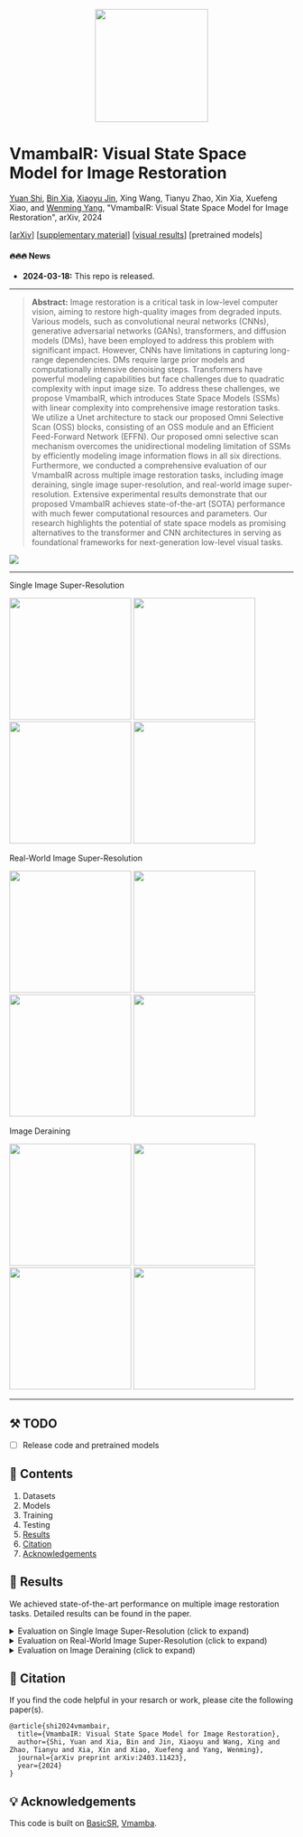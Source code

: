 <div align="center">
<p align="center"> <img src="figs/logo.png" width="200px"> </p>
</div>

# VmambaIR: Visual State Space Model for Image Restoration

[Yuan Shi](https://github.com/shiyuan7), [Bin Xia](https://github.com/Zj-BinXia), [Xiaoyu Jin](https://github.com/xyjin01), Xing Wang, Tianyu Zhao, Xin Xia, Xuefeng Xiao, and [Wenming Yang](https://scholar.google.com/citations?user=vsE4nKcAAAAJ&hl=zh-CN), "VmambaIR: Visual State Space Model for Image Restoration", arXiv, 2024

[[arXiv](https://arxiv.org/abs/2403.11423)] [[supplementary material]()] [[visual results]()] [pretrained models]

#### 🔥🔥🔥 News

- **2024-03-18:** This repo is released.

---

> **Abstract:** Image restoration is a critical task in low-level computer vision, aiming to restore high-quality images from degraded inputs. Various models, such as convolutional neural networks (CNNs), generative adversarial networks (GANs), transformers, and diffusion models (DMs), have been employed to address this problem with significant impact. However, CNNs have limitations in capturing long-range dependencies. DMs require large prior models and computationally intensive denoising steps. Transformers have powerful modeling capabilities but face challenges due to quadratic complexity with input image size. To address these challenges, we propose VmambaIR, which introduces State Space Models (SSMs) with linear complexity into comprehensive image restoration tasks. We utilize a Unet architecture to stack our proposed Omni Selective Scan (OSS) blocks, consisting of an OSS module and an Efficient Feed-Forward Network (EFFN). Our proposed omni selective scan mechanism overcomes the unidirectional modeling limitation of SSMs by efficiently modeling image information flows in all six directions. Furthermore, we conducted a comprehensive evaluation of our VmambaIR across multiple image restoration tasks, including image deraining, single image super-resolution, and real-world image super-resolution. Extensive experimental results demonstrate that our proposed VmambaIR achieves state-of-the-art (SOTA) performance with much fewer computational resources and parameters. Our research highlights the potential of state space models as promising alternatives to the transformer and CNN architectures in serving as foundational frameworks for next-generation low-level visual tasks.

![](figs/Snipaste_2024-03-18_21-18-39.png)

---
Single Image Super-Resolution

[<img src="figs/Snipaste_2024-03-18_22-28-23.png" height="216"/>](https://imgsli.com/MjQ4MjI5) [<img src="figs/Snipaste_2024-03-18_22-22-34.png" height="216"/>](https://imgsli.com/MjQ4MjI2) [<img src="figs/Snipaste_2024-03-18_22-25-10.png" height="216"/>](https://imgsli.com/MjQ4MjI3) [<img src="figs/Snipaste_2024-03-18_22-26-41.png" height="216"/>](https://imgsli.com/MjQ4MjI4)


Real-World Image Super-Resolution

[<img src="figs/Snipaste_2024-03-18_22-29-05.png" height="216"/>](https://imgsli.com/MjQ4MjMw) [<img src="figs/Snipaste_2024-03-18_22-34-00.png" height="216"/>](https://imgsli.com/MjQ4MjMx) [<img src="figs/Snipaste_2024-03-18_22-34-25.png" height="216"/>](https://imgsli.com/MjQ4MjMy) [<img src="figs/Snipaste_2024-03-18_22-36-36.png" height="216"/>](https://imgsli.com/MjQ4MjM0)


Image Deraining

[<img src="figs/Snipaste_2024-03-18_22-37-57.png" height="216"/>](https://imgsli.com/MjQ4MjM3) [<img src="figs/Snipaste_2024-03-18_22-40-59.png" height="216"/>](https://imgsli.com/MjQ4MjM5) [<img src="figs/Snipaste_2024-03-18_22-42-11.png" height="216"/>](https://imgsli.com/MjQ4MjQz) [<img src="figs/Snipaste_2024-03-18_22-44-20.png" height="216"/>](https://imgsli.com/MjQ4MjQ1)

---


## ⚒️ TODO

* [ ] Release code and pretrained models

## 🔗 Contents

1. Datasets
1. Models
1. Training
1. Testing
1. [Results](#results)
1. [Citation](#citation)
1. [Acknowledgements](#acknowledgements)

## <a name="results"></a>🔎 Results

We achieved state-of-the-art performance on multiple image restoration tasks. Detailed results can be found in the paper.

<details>
<summary>Evaluation on Single Image Super-Resolution (click to expand)</summary>


- quantitative comparisons in Table 1 of the main paper

<p align="center">
  <img width="900" src="figs/Snipaste_2024-03-18_21-51-46.png">
</p>



- visual comparison in Figure 5 of the main paper

<p align="center">
  <img width="900" src="figs/Snipaste_2024-03-18_21-53-07.png">
</p>
</details>



<details>
<summary>Evaluation on Real-World Image Super-Resolution (click to expand)</summary>



- quantitative comparisons in Table 2 of the main paper

<p align="center">
  <img width="900" src="figs/Snipaste_2024-03-18_21-54-35.png">
</p>


- visual comparison in Figure 6 of the main paper

<p align="center">
  <img width="900" src="figs/Snipaste_2024-03-18_21-55-06.png">
</p>

</details>


<details>
<summary>Evaluation on Image Deraining (click to expand)</summary>



- quantitative comparisons in Table 2 of the main paper

<p align="center">
  <img width="900" src="figs/Snipaste_2024-03-18_21-56-16.png">
</p>


- visual comparison in Figure 6 of the main paper

<p align="center">
  <img width="900" src="figs/Snipaste_2024-03-18_21-56-24.png">
</p>

</details>

## <a name="citation"></a>📎 Citation

If you find the code helpful in your resarch or work, please cite the following paper(s).

```
@article{shi2024vmambair,
  title={VmambaIR: Visual State Space Model for Image Restoration},
  author={Shi, Yuan and Xia, Bin and Jin, Xiaoyu and Wang, Xing and Zhao, Tianyu and Xia, Xin and Xiao, Xuefeng and Yang, Wenming},
  journal={arXiv preprint arXiv:2403.11423},
  year={2024}
}
```

## <a name="acknowledgements"></a>💡 Acknowledgements

This code is built on [BasicSR](https://github.com/XPixelGroup/BasicSR), [Vmamba](https://github.com/MzeroMiko/VMamba).

